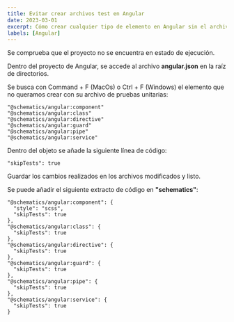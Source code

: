 ```yaml
---
title: Evitar crear archivos test en Angular
date: 2023-03-01
excerpt: Cómo crear cualquier tipo de elemento en Angular sin el archivo de pruebas y sin modificar el comando de creación.
labels: [Angular]
---
```


Se comprueba que el proyecto no se encuentra en estado de ejecución.

Dentro del proyecto de Angular, se accede al archivo **angular.json** en la raíz
de directorios.

Se busca con Command + F (MacOs) o Ctrl + F (Windows) el elemento que no
queramos crear con su archivo de pruebas unitarias:

```
"@schematics/angular:component"
"@schematics/angular:class"
"@schematics/angular:directive"
"@schematics/angular:guard"
"@schematics/angular:pipe"
"@schematics/angular:service"
```

Dentro del objeto se añade la siguiente línea de código:

```
"skipTests": true
```

Guardar los cambios realizados en los archivos modificados y listo.

Se puede añadir el siguiente extracto de código en **"schematics"**:

```
"@schematics/angular:component": {
  "style": "scss",
  "skipTests": true
},
"@schematics/angular:class": {
  "skipTests": true
},
"@schematics/angular:directive": {
  "skipTests": true
},
"@schematics/angular:guard": {
  "skipTests": true
},
"@schematics/angular:pipe": {
  "skipTests": true
},
"@schematics/angular:service": {
  "skipTests": true
}
```
